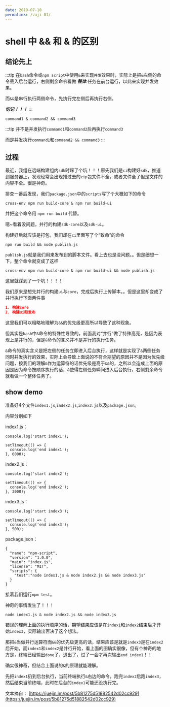 ```yaml
---
date: 2019-07-10
permalink: /zaji-01/
---
```


# shell 中 && 和 & 的区别

## 结论先上

:::tip
在`bash`命令或`npm script`中使用`&`来实现`并发`效果时，实际上是把`&`左侧的命令丢入后台运行，右侧剩余命令看做 ***整体*** 任务在前台运行，以此来实现并发效果。

而`&&`是串行执行两侧命令，先执行完左侧后再执行右侧。

***切记！！！***
:::

```shell
command1 & command2 && command3
```
:::tip
并不是并发执行`command1`和`command2`后再执行`command3`

而是并发执行`command1`和`command2 && command3`
:::

## 过程

最近，我组在远端构建组内`sdk`时踩了个坑！！！原先我们是`ci`构建好`sdk`，推送到服务器上，发现经常会出现推过去的`zip`包文件不全，或者文件全了但是文件的内容不全。很是神奇。

排查一番后发现，我们`package.json`中的`scripts`写了个大概如下的命令

```
cross-env npm run build-core & npm run build-ui
```

并把这个命令用 `npm run build` 代替。

嗯~看着没问题，并行的构建`sdk-core`以及`sdk-ui`。

构建好后就应该是打包，我们却在`ci`里面写了个“致命”的命令

```shell
npm run build && node publish.js
```

`publish.js`就是我们用来发布到的脚本文件。看上去也是没问题。。但是细想一下，整个命令就变成了这样

```shell
cross-env npm run build-core & npm run build-ui && node publish.js
```

这里就踩到了一个坑！！！！

我们原来是想先并行的构建`ui`与`core`，完成后执行上传脚本。。但是这里却变成了并行执行下面两件事

```json
1. 构建core
2. 构建ui和发布
```

这里我们可以粗略地理解为`&&`的优先级更高所以导致了这种现象。

但其实是`bash`中`&`命令的特殊性导致的，前面我对“并行”做了特殊高亮，是因为表现上是并行的，但是`&`命令的含义并不是并行的执行任务。

`&`命令的真实含义是把左侧的任务立即进入后台执行，这样就是实现了`&`两侧任务同时并发执行的效果，实际上会导致上面说的不符合期望的原因并不是因为优先级问题，按我们的理解`&`作为运算符的话优先级是高于`&&`的，之所以会造成上面的原因是因为命令按顺序执行的话，`&`使得左侧任务瞬间进入后台执行，右侧剩余命令就看做一个整体任务了。


## show demo

准备好4个文件`index1.js`,`index2.js`,`index3.js`以及`package.json`。

内容分别如下

index1.js：
```
console.log('start index1');

setTimeout(() => {
  console.log('end index1');
}, 6000);
```

index2.js：
```
console.log('start index2');

setTimeout(() => {
  console.log('end index2');
}, 3000);
```

index3.js：
```
console.log('start index3');

setTimeout(() => {
  console.log('end index3');
}, 500);
```

package.json：
```
{
  "name": "npm-script",
  "version": "1.0.0",
  "main": "index.js",
  "license": "MIT",
  "scripts": {
    "test":"node index1.js & node index2.js && node index3.js"
  }
}
```

接着我们运行`npm test`。

神奇的事情发生了！！！

```
node index1.js & node index2.js && node index3.js
```

错误的理解上面的执行顺序的话，期望结果应该是在`index1`和`index2`结束后才开始`index3`，实际输出否决了这个想法。

那把`&`当做并行运算符而`&&`的优先级更高的话，结果应该是就是`index3`是在`index2`后开始，而`index1`和`index2`是并行开始，看上面的图确实很像，但有个神奇的地方是，终端已经输出`done`了，退出了，过了一会才再次输出`end index1`！！

确实很神奇，但结合上面说的`&`的原理就能理解。

先把`index1`扔到后台执行，当前终端执行`&`右边的命令，跑完`index2`后跑`index3`，然后结束当前终端，此时在后台的`index1`可能还没执行完。

文本摘自：
[https://juejin.im/post/5b81275d51882542d02cc929](https://juejin.im/post/5b81275d51882542d02cc929)
